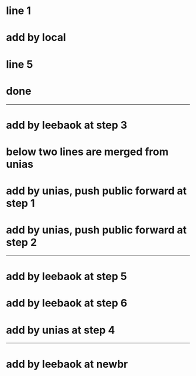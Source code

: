 # line 1
# add by local


# line 5
# done

-----------------------------
# add by leebaok at step 3

# below two lines are merged from unias
# add by unias, push public forward at step 1
# add by unias, push public forward at step 2

--------------------------------
# add by leebaok at step 5
# add by leebaok at step 6
# add by unias at step 4
-----------------------------------
# add by leebaok at newbr
